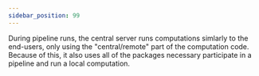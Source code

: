 ```yaml
---
sidebar_position: 99
---
```


During pipeline runs, the central server runs computations simlarly to the end-users, only using the "central/remote" part of the computation code. Because of this, it also uses all of the packages necessary participate in a pipeline and run a local computation.

